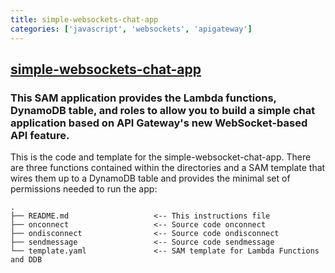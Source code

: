 ```yaml
---
title: simple-websockets-chat-app
categories: ['javascript', 'websockets', 'apigateway']
---
```

## [simple-websockets-chat-app](https://github.com/aws-samples/simple-websockets-chat-app)

### This SAM application provides the Lambda functions, DynamoDB table, and roles to allow you to build a simple chat application based on API Gateway's new WebSocket-based API feature. 


This is the code and template for the simple-websocket-chat-app.  There are three functions contained within the directories and a SAM template that wires them up to a DynamoDB table and provides the minimal set of permissions needed to run the app:

```
.
├── README.md                   <-- This instructions file
├── onconnect                   <-- Source code onconnect
├── ondisconnect                <-- Source code ondisconnect
├── sendmessage                 <-- Source code sendmessage
└── template.yaml               <-- SAM template for Lambda Functions and DDB
```

